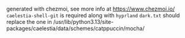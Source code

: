 generated with chezmoi, see more info at https://www.chezmoi.io/
`caelestia-shell-git` is required along with `hyprland`
`dark.txt` should replace the one in /usr/lib/python3.13/site-packages/caelestia/data/schemes/catppuccin/mocha/
